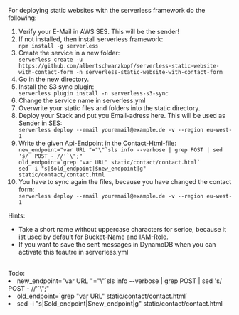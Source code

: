 For deploying static websites with the serverless framework do the following:

<ol>
<li>Verify your E-Mail in AWS SES. This will be the sender! 
  
<li>If not installed, then install serverless framework: </li>
<code>npm install -g serverless</code>

<li>Create the service in a new folder: </li> 
<code>serverless create -u https://github.com/albertschwarzkopf/serverless-static-website-with-contact-form -n serverless-static-website-with-contact-form</code>

<li>Go in the new directory.</li>

<li>Install the S3 sync plugin:</li>
<code>serverless plugin install -n serverless-s3-sync</code>

<li>Change the service name in serverless.yml

<li>Overwrite your static files and folders into the static directory.
  
<li>Deploy your Stack and put you Email-adress here. This will be used as Sender in SES:</li>
  <code>serverless deploy --email youremail@example.de -v --region eu-west-1</code>

<li>Write the given Api-Endpoint in the Contact-Html-file:</li>
<code>new_endpoint="var URL "="\"`sls info --verbose | grep POST | sed 's/  POST - //'`\";"</code>
<br>
<code>old_endpoint=`grep "var URL" static/contact/contact.html`</code>
<br>
<code>sed -i "s|$old_endpoint|$new_endpoint|g" static/contact/contact.html</code>

<li>You have to sync again the files, because you have changed the contact form:</li>
<code>serverless deploy --email youremail@example.de -v --region eu-west-1</code>
</ol>

Hints:
<ul>
<li>Take a short name without uppercase characters for serice, because it ist used by default for Bucket-Name and IAM-Role.</li>
<li>If you want to save the sent messages in DynamoDB when you can activate this feautre in serverless.yml</li>
</ul> 
<br>
Todo:
<li>new_endpoint="var URL "="\"`sls info --verbose | grep POST | sed 's/ POST - //'`\";"
<li>old_endpoint=`grep "var URL" static/contact/contact.html`
<li>sed -i "s|$old_endpoint|$new_endpoint|g" static/contact/contact.html
